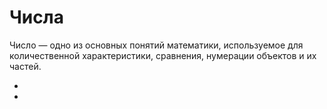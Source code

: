 # Числа

Число — одно из основных понятий математики, используемое для количественной характеристики, сравнения, нумерации
объектов и их частей.

- [](integer.md)
- [](real.md)